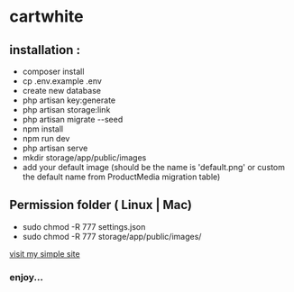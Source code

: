 # cartwhite

## installation :

- composer install
- cp .env.example .env 
- create new database
- php artisan key:generate
- php artisan storage:link
- php artisan migrate --seed
- npm install
- npm run dev
- php artisan serve
- mkdir storage/app/public/images
- add your default image (should be the name is 'default.png' or custom the default name from ProductMedia migration table)

## Permission folder ( Linux | Mac)
- sudo chmod -R 777 settings.json
- sudo chmod -R 777 storage/app/public/images/


<a href='https://alijumaan.com'>visit my simple site</a>
### enjoy...

